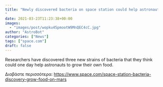 ```yaml
---
title: "Newly discovered bacteria on space station could help astronauts grow plants on Mars
"
date: 2021-03-23T11:23:38+00:00
images:
  - "images/post/wopku45pmootW9MnQEC4cC.jpg"
author: "AstroBot"
categories: ["News"]
tags: ["space.com"]
draft: false
---
```


Researchers have discovered three new strains of bacteria that they think could one day help astronauts to grow their own food. 

Διαβάστε περισσότερα: https://www.space.com/space-station-bacteria-discovery-grow-food-on-mars
